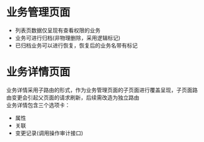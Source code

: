 # 业务管理页面
- 列表页数据仅呈现有查看权限的业务
- 业务可进行归档(非物理删除，采用逻辑标记)
- 已归档业务可以进行恢复，恢复后的业务名带有标记
  
# 业务详情页面
业务详情采用子路由的形式，作为业务管理页面的子页面进行覆盖呈现，子页面路由变更会引起父页面的请求刷新，后续需改造为独立路由  
业务详情包含三个选项卡：
- 属性
- 关联
- 变更记录(调用操作审计接口)